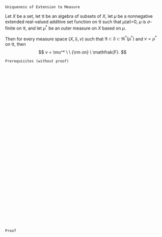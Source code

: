 ```
Uniqueness of Extension to Measure
```

Let $X$ be a set,
let $\mathfrak{A}$ be an algebra of subsets of $X$,
let $\mu$ be a nonnegative extended real-valued additive set function on $\mathfrak{A}$ such that $\mu(\emptyset)$=0, $\mu$ is $\sigma$-finite on $\mathfrak{A}$,
and let $\mu^*$ be an outer measure on $X$ based on $\mu$.

Then for every measure space $(X, \mathfrak{F}, v)$ such that $\mathfrak{A}\subset \mathfrak{F} \subset \mathfrak{M}^*(\mu^*)$ and $v=\mu^*$ on $\mathfrak{A}$, then
$$
v = \mu^* \ \ {\rm on} \ \mathfrak{F}.
$$

```
Prerequisites (without proof)
```



<br>
<br>
<br>
<br>
<br>
<br>
<br>
<br>
<br>
<br>
<br>
<br>
<br>
<br>
<br>
<br>
<br>
<br>
<br>
<br>
<br>
<br>
<br>
<br>
<br>
<br>
<br>
<br>
<br>
<br>


```
Proof
```
